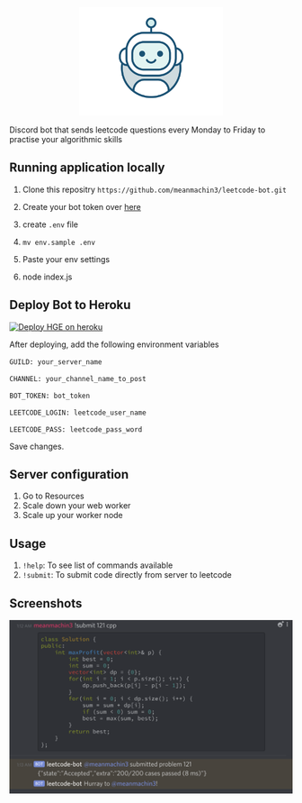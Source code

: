<p align="center">
    <img alt="Bot" src="./files/bot_icon.gif" width="256" />
</p>

Discord bot that sends leetcode questions every Monday to Friday to practise your algorithmic skills

## Running application locally

1. Clone this repositry `https://github.com/meanmachin3/leetcode-bot.git`

2. Create your bot token over [here](https://discordapp.com/developers/applications/me)

3. create `.env` file

4. `mv env.sample .env`

5. Paste your env settings

6. node index.js

## Deploy Bot to Heroku

[![Deploy HGE on heroku](https://www.herokucdn.com/deploy/button.svg)](https://heroku.com/deploy?template=https://github.com/meanmachin3/leetcode-bot.git)

After deploying, add the following environment variables

```
GUILD: your_server_name
```

```
CHANNEL: your_channel_name_to_post
```

```
BOT_TOKEN: bot_token
```

```
LEETCODE_LOGIN: leetcode_user_name
```

```
LEETCODE_PASS: leetcode_pass_word
```

Save changes.

## Server configuration

1. Go to Resources
2. Scale down your web worker
3. Scale up your worker node

## Usage

1. `!help`: To see list of commands available
2. `!submit`: To submit code directly from server to leetcode

## Screenshots

![submit](./files/submit.png)
